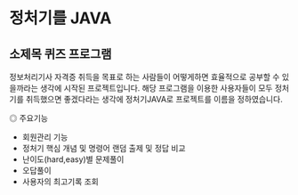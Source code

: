 # 정처기를 JAVA
## 소제목 퀴즈 프로그램
정보처리기사 자격증 취득을 목표로 하는 사람들이 어떻게하면 효율적으로 공부할 수 있을까라는 생각에 시작된 프로젝트입니다.
해당 프로그램을 이용한 사용자들이 모두 정처기를 취득했으면 좋겠다라는 생각에 정처기JAVA로 프로젝트를 이름을 정하였습니다.

◎ 주요기능
- 회원관리 기능
- 정처기 핵심 개념 및 명령어 랜덤 출제 및 정답 비교
- 난이도(hard,easy)별 문제풀이
- 오답풀이
- 사용자의 최고기록 조회
  
